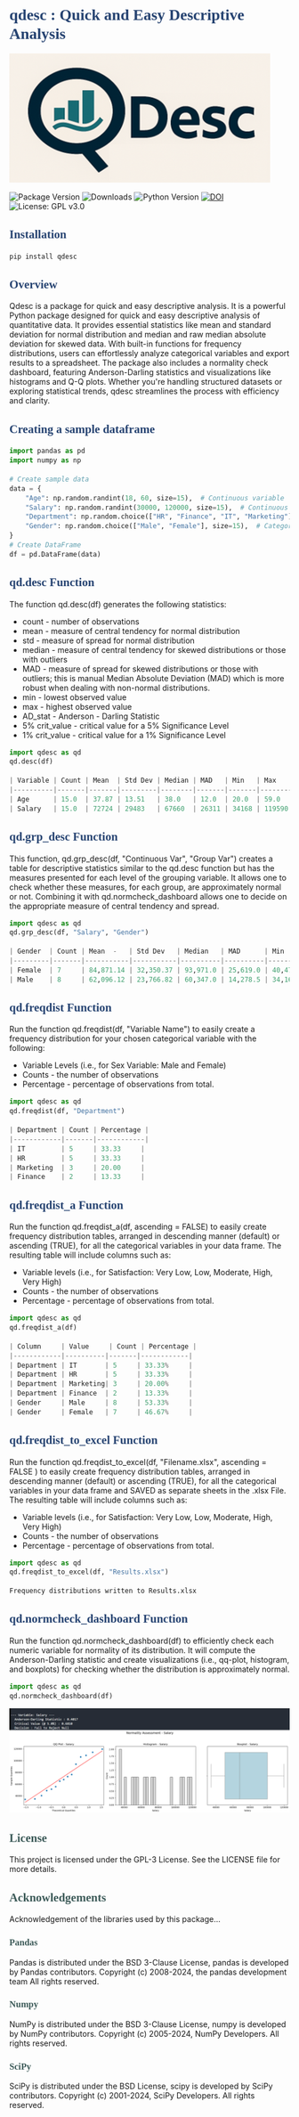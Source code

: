 # <font face = 'Impact' color = '#274472' >  qdesc : Quick and Easy Descriptive Analysis </font>
![QDesc](https://raw.githubusercontent.com/Dcroix/qdesc/refs/heads/main/QDesc%20logo.png)

![Package Version](https://img.shields.io/badge/version-0.1.9.6-pink)
![Downloads](https://pepy.tech/badge/qdesc)
![Python Version](https://img.shields.io/badge/python-3.8%2B-blue)
[![DOI](https://zenodo.org/badge/990715642.svg)](https://doi.org/10.5281/zenodo.15834554)
![License: GPL v3.0](https://img.shields.io/badge/license-GPL%20v3.0-blue)

## <font face = 'Calibri' color = '#274472' >  Installation </font>
```sh
pip install qdesc
```

## <font face = 'Calibri' color = '#274472' >  Overview </font>
Qdesc is a package for quick and easy descriptive analysis. It is a powerful Python package designed for quick and easy descriptive analysis of quantitative data. It provides essential statistics like mean and standard deviation for normal distribution and median and raw median absolute deviation for skewed data. With built-in functions for frequency distributions, users can effortlessly analyze categorical variables and export results to a spreadsheet. The package also includes a normality check dashboard, featuring Anderson-Darling statistics and visualizations like histograms and Q-Q plots. Whether you're handling structured datasets or exploring statistical trends, qdesc streamlines the process with efficiency and clarity.

## <font face = 'Calibri' color = '#274472' >  Creating a sample dataframe</font>
```python
import pandas as pd
import numpy as np

# Create sample data
data = {
    "Age": np.random.randint(18, 60, size=15),  # Continuous variable
    "Salary": np.random.randint(30000, 120000, size=15),  # Continuous variable
    "Department": np.random.choice(["HR", "Finance", "IT", "Marketing"], size=15),  # Categorical variable
    "Gender": np.random.choice(["Male", "Female"], size=15),  # Categorical variable
}
# Create DataFrame
df = pd.DataFrame(data)
```
## <font face = 'Calibri' color = '#274472' >  qd.desc Function</font>
The function qd.desc(df) generates the following statistics:
* count - number of observations
* mean - measure of central tendency for normal distribution	
* std - measure of spread for normal distribution
* median - measure of central tendency for skewed distributions or those with outliers
* MAD - measure of spread for skewed distributions or those with outliers; this is manual Median Absolute Deviation (MAD) which is more robust when dealing with non-normal distributions.
* min - lowest observed value
* max - highest observed value	
* AD_stat	- Anderson - Darling Statistic
* 5% crit_value - critical value for a 5% Significance Level	
* 1% crit_value - critical value for a 1% Significance Level

```python
import qdesc as qd
qd.desc(df)

| Variable | Count | Mean  | Std Dev | Median | MAD   | Min   | Max    | AD Stat | 5% Crit Value |
|----------|-------|-------|---------|--------|-------|-------|--------|---------|---------------|
| Age      | 15.0  | 37.87 | 13.51   | 38.0   | 12.0  | 20.0  | 59.0   | 0.41    | 0.68          |
| Salary   | 15.0  | 72724 | 29483   | 67660  | 26311 | 34168 | 119590 | 0.40    | 0.68          |
```

## <font face = 'Calibri' color = '#274472' >  qd.grp_desc Function</font>
This function, qd.grp_desc(df, "Continuous Var", "Group Var") creates a table for descriptive statistics similar to the qd.desc function but has the measures
presented for each level of the grouping variable. It allows one to check whether these measures, for each group, are approximately normal or not. Combining it
with qd.normcheck_dashboard allows one to decide on the appropriate measure of central tendency and spread.

```python
import qdesc as qd
qd.grp_desc(df, "Salary", "Gender")

| Gender  | Count | Mean  -   | Std Dev   | Median   | MAD      | Min    | Max     | AD Stat | 5% Crit Value |
|---------|-------|-----------|-----------|----------|----------|--------|---------|---------|---------------|
| Female  | 7     | 84,871.14 | 32,350.37 | 93,971.0 | 25,619.0 | 40,476 | 119,590 | 0.36    | 0.74          |
| Male    | 8     | 62,096.12 | 23,766.82 | 60,347.0 | 14,278.5 | 34,168 | 106,281 | 0.24    | 0.71          |
```

## <font face = 'Calibri' color = '#274472' >  qd.freqdist Function</font>
Run the function qd.freqdist(df, "Variable Name") to easily create a frequency distribution for your chosen categorical variable with the following:
* Variable Levels (i.e., for Sex Variable: Male and Female)
* Counts - the number of observations
* Percentage - percentage of observations from total.

```python
import qdesc as qd
qd.freqdist(df, "Department")

| Department | Count | Percentage |
|------------|-------|------------|
| IT         | 5     | 33.33     |
| HR         | 5     | 33.33     |
| Marketing  | 3     | 20.00     |
| Finance    | 2     | 13.33     |
```

## <font face = 'Calibri' color = '#274472' >  qd.freqdist_a Function</font>
Run the function qd.freqdist_a(df, ascending = FALSE) to easily create frequency distribution tables, arranged in descending manner (default) or ascending (TRUE), for all the categorical variables in your data frame. The resulting table will include columns such as:
* Variable levels (i.e., for Satisfaction: Very Low, Low, Moderate, High, Very High) 
* Counts - the number of observations
* Percentage - percentage of observations from total.

```python
import qdesc as qd
qd.freqdist_a(df)

| Column     | Value     | Count | Percentage |
|------------|----------|-------|------------|
| Department | IT       | 5     | 33.33%     |
| Department | HR       | 5     | 33.33%     |
| Department | Marketing| 3     | 20.00%     |
| Department | Finance  | 2     | 13.33%     |
| Gender     | Male     | 8     | 53.33%     |
| Gender     | Female   | 7     | 46.67%     |
```

## <font face = 'Calibri' color = '#274472' >  qd.freqdist_to_excel Function</font>
Run the function qd.freqdist_to_excel(df, "Filename.xlsx", ascending = FALSE ) to easily create frequency distribution tables, arranged in descending manner (default) or ascending (TRUE), for all  the categorical variables in your data frame and SAVED as separate sheets in the .xlsx File. The resulting table will include columns such as:
* Variable levels (i.e., for Satisfaction: Very Low, Low, Moderate, High, Very High) 
* Counts - the number of observations
* Percentage - percentage of observations from total.

```python
import qdesc as qd
qd.freqdist_to_excel(df, "Results.xlsx")

Frequency distributions written to Results.xlsx
```

## <font face = 'Calibri' color = '#274472' >  qd.normcheck_dashboard Function</font>
Run the function qd.normcheck_dashboard(df) to efficiently check each numeric variable for normality of its distribution. It will compute the Anderson-Darling statistic and create visualizations (i.e., qq-plot, histogram, and boxplots) for checking whether the distribution is approximately normal.

```python
import qdesc as qd
qd.normcheck_dashboard(df)
```
![Descriptive Statistics](https://raw.githubusercontent.com/Dcroix/qdesc/refs/heads/main/qd.normcheck_dashboard.png)


## <font face = 'Calibri' color = '#3D5B59' >  License</font>
This project is licensed under the GPL-3 License. See the LICENSE file for more details.

## <font face = 'Calibri' color = '#3D5B59' >  Acknowledgements</font>
Acknowledgement of the libraries used by this package...

### <font face = 'Calibri' color = '#3D5B59' >  Pandas</font>
Pandas is distributed under the BSD 3-Clause License, pandas is developed by Pandas contributors. Copyright (c) 2008-2024, the pandas development team All rights reserved.
### <font face = 'Calibri' color = '#3D5B59' >  Numpy</font>
NumPy is distributed under the BSD 3-Clause License, numpy is developed by NumPy contributors. Copyright (c) 2005-2024, NumPy Developers. All rights reserved.
### <font face = 'Calibri' color = '#3D5B59' >  SciPy</font>
SciPy is distributed under the BSD License, scipy is developed by SciPy contributors. Copyright (c) 2001-2024, SciPy Developers. All rights reserved.





